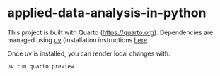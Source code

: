 # applied-data-analysis-in-python

This project is built with Quarto (https://quarto.org). Dependencies
are managed using [uv](https://docs.astral.sh/uv/) (installation
instructions [here](https://docs.astral.sh/uv/getting-started/installation/).

Once uv is installed, you can render local changes with:

```
uv run quarto preview
```